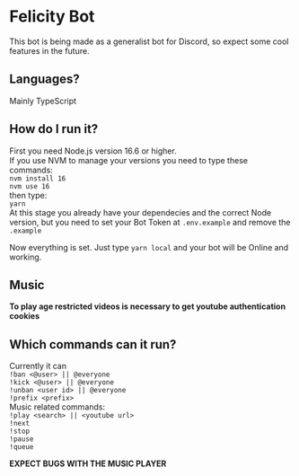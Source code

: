 # Felicity Bot

This bot is being made as a generalist bot for Discord, so expect some cool features in the future.

## Languages?

Mainly TypeScript

## How do I run it?

First you need Node.js version 16.6 or higher.\
If you use NVM to manage your versions you need to type these commands:\
`nvm install 16`\
`nvm use 16`\
then type:\
`yarn`\
At this stage you already have your dependecies and the correct Node version, but you need to set your Bot Token at `.env.example` and remove the `.example`

Now everything is set. Just type `yarn local` and your bot will be Online and working.

## Music

**To play age restricted videos is necessary to get youtube authentication cookies**

## Which commands can it run?

Currently it can \
`!ban <@user> || @everyone` \
`!kick <@user> || @everyone` \
`!unban <user id> || @everyone` \
`!prefix <prefix>`\
Music related commands:\
`!play <search> || <youtube url>`\
`!next`\
`!stop`\
`!pause`\
`!queue`


**EXPECT BUGS WITH THE MUSIC PLAYER**
